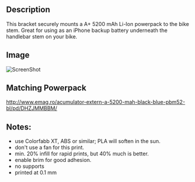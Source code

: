 ## Description
This bracket securely mounts a A+ 5200 mAh Li-Ion powerpack to the bike stem. Great for using as an iPhone backup battery underneath the handlebar stem on your bike.

## Image
![ScreenShot](https://raw.githubusercontent.com/thenoizz/powerpack-bracket/master/APlus_PBM52-B/images/APlus_PBM52-B-4.jpg)

## Matching Powerpack
http://www.emag.ro/acumulator-extern-a-5200-mah-black-blue-pbm52-bl/pd/DHZJMMBBM/

## Notes:
- use Colorfabb XT, ABS or similar; PLA will soften in the sun.
- don't use a fan for this print.
- min. 20% infill for rapid prints, but 40% much is better.
- enable brim for good adhesion.
- no supports
- printed at 0.1 mm
